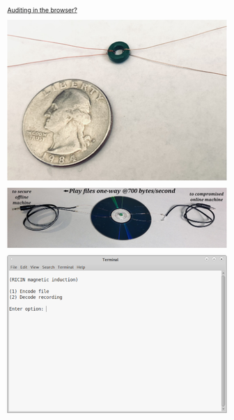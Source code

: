 [Auditing in the browser?](https://coliru.stacked-crooked.com/a/7b227f572cfeb290)

<p align="center">
  <img src="https://github.com/compromise-evident/RICINgauss/blob/main/Other/Close-up.jpg">
</p>

<p align="center">
  <img src="https://github.com/compromise-evident/RICINgauss/blob/main/Other/Materials.jpg">
</p>

<p align="center">
  <img src="https://github.com/compromise-evident/RICINgauss/blob/main/Terminal.png">
</p>
